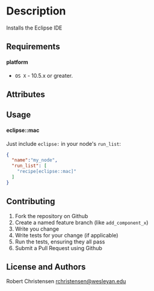 Description
===========
Installs the Eclipse IDE

Requirements
------------
#### platform
- `OS X` - 10.5.x or greater.

Attributes
----------

Usage
-----
#### eclipse::mac

Just include `eclipse:` in your node's `run_list`:

```json
{
  "name":"my_node",
  "run_list": [
    "recipe[eclipse::mac]"
  ]
}
```

Contributing
------------

1. Fork the repository on Github
2. Create a named feature branch (like `add_component_x`)
3. Write you change
4. Write tests for your change (if applicable)
5. Run the tests, ensuring they all pass
6. Submit a Pull Request using Github

License and Authors
-------------------
Robert Christensen <rchristensen@wesleyan.edu> 
